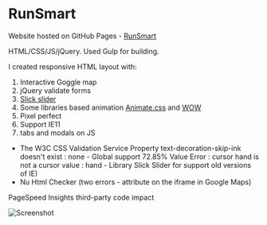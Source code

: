 # RunSmart 

Website hosted on GitHub Pages - <a href="https://superkusya.github.io/RunSmart/">RunSmart</a>

HTML/CSS/JS/jQuery. Used Gulp for building.

I created responsive HTML layout with:

1) Interactive Goggle map
2) jQuery validate forms
3) <a href="https://kenwheeler.github.io/slick/">Slick slider</a>
4) Some libraries based animation <a href="https://animate.style/">Animate.css</a> and <a href="https://wowjs.uk/">WOW</a>
5) Pixel perfect
6) Support IE11
7) tabs and modals on JS

- The W3C CSS Validation Service 
Property text-decoration-skip-ink doesn't exist : none - Global support
72.85%
Value Error : cursor hand is not a cursor value : hand - Library Slick Slider for support old versions of IE)
- Nu Html Checker (two errors - attribute on the iframe in Google Maps)

PageSpeed Insights
third-party code impact

![Screenshot](https://i.imgur.com/SQpxvo3.png)
